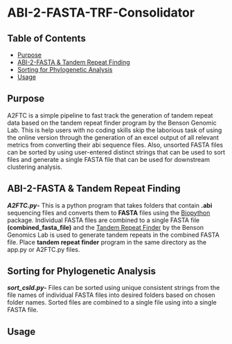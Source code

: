 # ABI-2-FASTA-TRF-Consolidator

## Table of Contents
- [Purpose](#Purpose)
- [ABI-2-FASTA & Tandem Repeat Finding](#ABI-2-FASTA&TandemRepeatFinding)
- [Sorting for Phylogenetic Analysis](#SortingforPhylogeneticAnalysis)
- [Usage](#Usage)

## Purpose
A2FTC is a simple pipeline to fast track the generation of tandem repeat data based on the tandem repeat finder program by the Benson Genomic Lab. This is help users with no coding skills skip the laborious task of using the online version through the generation of an excel output of all relevant metrics from converting their abi sequence files. Also, unsorted FASTA files can be sorted by using user-entered distinct strings that can be used to sort files and generate a single FASTA file that can be used for downstream clustering analysis.

## ABI-2-FASTA & Tandem Repeat Finding
***A2FTC.py*-** This is a python program that takes folders that contain  **.abi** sequencing files 
and converts them to **FASTA** files using the [Biopython](https://biopython.org/wiki/SeqIO) package. Individual FASTA files are combined to a single FASTA file **(combined_fasta_file)** and the [Tandem Repeat Finder](https://github.com/Benson-Genomics-Lab/TRF#using-command-line-version-of-tandem-repeats-finder) by the Benson Genomics Lab is used to generate tandem repeats in the combined FASTA file. Place **tandem repeat finder** program in the same directory as the app.py or A2FTC.py files.

## Sorting for Phylogenetic Analysis
***sort_csld.py*-** Files can be sorted using unique consistent strings from the file names of individual FASTA files into desired folders based on chosen folder names. Sorted files are combined to a single file using into a single FASTA file.

## Usage

